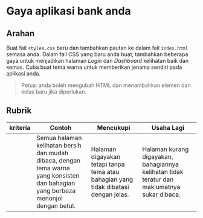 # Gaya aplikasi bank anda

## Arahan

Buat fail `styles.css` baru dan tambahkan pautan ke dalam fail `index.html` semasa anda. Dalam fail CSS yang baru anda buat, tambahkan beberapa gaya untuk menjadikan halaman _Login_ dan _Dashboard_ kelihatan baik dan kemas. Cuba buat tema warna untuk memberikan jenama sendiri pada aplikasi anda.

> Petua: anda boleh mengubah HTML dan menambahkan elemen dan kelas baru jika diperlukan.

## Rubrik

| kriteria | Contoh                                                                                                                             | Mencukupi                                                                           | Usaha Lagi                                                                                  |
| -------- | ---------------------------------------------------------------------------------------------------------------------------------- | ----------------------------------------------------------------------------------- | ------------------------------------------------------------------------------------------- |
|          | Semua halaman kelihatan bersih dan mudah dibaca, dengan tema warna yang konsisten dan bahagian yang berbeza menonjol dengan betul. | Halaman digayakan tetapi tanpa tema atau bahagian yang tidak dibatasi dengan jelas. | Halaman kurang digayakan, bahagiannya kelihatan tidak teratur dan maklumatnya sukar dibaca. |
